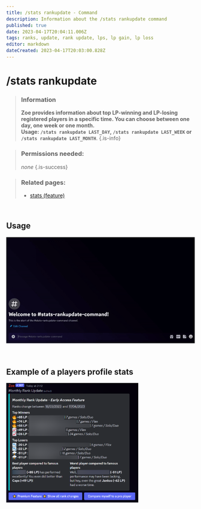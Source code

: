```yaml
---
title: /stats rankupdate - Command
description: Information about the /stats rankupdate command
published: true
date: 2023-04-17T20:04:11.006Z
tags: ranks, update, rank update, lps, lp gain, lp loss
editor: markdown
dateCreated: 2023-04-17T20:03:00.828Z
---
```


# /stats rankupdate

>### Information
>**Zoe provides information about top LP-winning and LP-losing registered players in a specific time. You can choose between one day, one week or one month.** <br>
>**Usage: `/stats rankupdate LAST_DAY`,  `/stats rankupdate LAST_WEEK` or  `/stats rankupdate LAST_MONTH`**. 
>{.is-info}

>### Permissions needed:
> *none*
>{.is-success}

>### Related pages:
>-   [stats (feature)](/en/features/stats-cmd/)

<br>


## Usage

![](/stats_rankupdate.gif)

<br>

## Example of a players profile stats

<img src="/stats_rankupdate.png" width="70%" />
